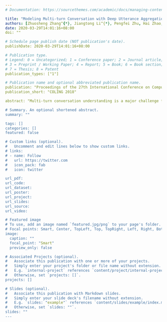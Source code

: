```yaml
---
# Documentation: https://sourcethemes.com/academic/docs/managing-content/

title: "Modeling Multi-turn Conversation with Deep Utterance Aggregation"
authors: [Zhuosheng Zhang^{*}, Jiangtong Li^{*}, Pengfei Zhu, Hai Zhao, Gongshen Liu.]
date: 2020-03-29T14:01:16+08:00
doi: ""

# Schedule page publish date (NOT publication's date).
publishDate: 2020-03-29T14:01:16+08:00

# Publication type.
# Legend: 0 = Uncategorized; 1 = Conference paper; 2 = Journal article;
# 3 = Preprint / Working Paper; 4 = Report; 5 = Book; 6 = Book section;
# 7 = Thesis; 8 = Patent
publication_types: ["1"]

# Publication name and optional abbreviated publication name.
publication: "Proceedings of the 27th International Conference on Computational Linguistics"
publication_short: "COLING 2018"

abstract: "Multi-turn conversation understanding is a major challenge for building intelligent dialogue sys- tems. This work focuses on retrieval-based response matching for multi-turn conversation whose related work simply concatenates the conversation utterances, ignoring the interactions among previous utterances for context modeling. In this paper, we formulate previous utterances into context using a proposed deep utterance aggregation model to form a fine-grained context rep- resentation. In detail, a self-matching attention is first introduced to route the vital information in each utterance. Then the model matches a response with each refined utterance and the fi- nal matching score is obtained after attentive turns aggregation. Experimental results show our model outperforms the state-of-the-art methods on three multi-turn conversation benchmarks, including a newly introduced e-commerce dialogue corpus."

# Summary. An optional shortened abstract.
summary: ""

tags: []
categories: []
featured: false

# Custom links (optional).
#   Uncomment and edit lines below to show custom links.
# links:
# - name: Follow
#   url: https://twitter.com
#   icon_pack: fab
#   icon: twitter

url_pdf: 
url_code:
url_dataset:
url_poster:
url_project:
url_slides:
url_source:
url_video:

# Featured image
# To use, add an image named `featured.jpg/png` to your page's folder. 
# Focal points: Smart, Center, TopLeft, Top, TopRight, Left, Right, BottomLeft, Bottom, BottomRight.
image:
  caption: ""
  focal_point: "Smart"
  preview_only: false

# Associated Projects (optional).
#   Associate this publication with one or more of your projects.
#   Simply enter your project's folder or file name without extension.
#   E.g. `internal-project` references `content/project/internal-project/index.md`.
#   Otherwise, set `projects: []`.
projects: []

# Slides (optional).
#   Associate this publication with Markdown slides.
#   Simply enter your slide deck's filename without extension.
#   E.g. `slides: "example"` references `content/slides/example/index.md`.
#   Otherwise, set `slides: ""`.
slides: ""
---
```

